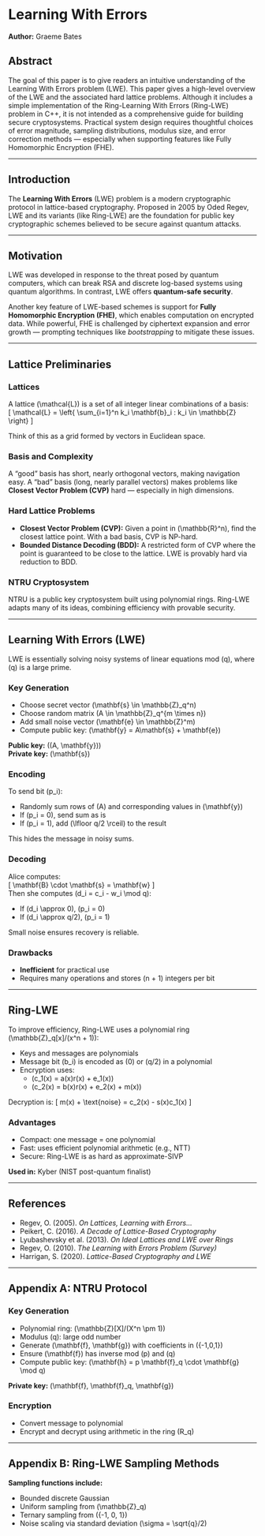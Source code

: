 # Learning With Errors  
**Author:** Graeme Bates  

## Abstract  
The goal of this paper is to give readers an intuitive understanding of the Learning With Errors problem (LWE). This paper gives a high-level overview of the LWE and the associated hard lattice problems. Although it includes a simple implementation of the Ring-Learning With Errors (Ring-LWE) problem in C++, it is not intended as a comprehensive guide for building secure cryptosystems. Practical system design requires thoughtful choices of error magnitude, sampling distributions, modulus size, and error correction methods — especially when supporting features like Fully Homomorphic Encryption (FHE).

---

## Introduction  
The **Learning With Errors** (LWE) problem is a modern cryptographic protocol in lattice-based cryptography. Proposed in 2005 by Oded Regev, LWE and its variants (like Ring-LWE) are the foundation for public key cryptographic schemes believed to be secure against quantum attacks.

---

## Motivation  
LWE was developed in response to the threat posed by quantum computers, which can break RSA and discrete log-based systems using quantum algorithms. In contrast, LWE offers **quantum-safe security**.

Another key feature of LWE-based schemes is support for **Fully Homomorphic Encryption (FHE)**, which enables computation on encrypted data. While powerful, FHE is challenged by ciphertext expansion and error growth — prompting techniques like *bootstrapping* to mitigate these issues.

---

## Lattice Preliminaries  

### Lattices  
A lattice \(\mathcal{L}\) is a set of all integer linear combinations of a basis:  
\[
\mathcal{L} = \left\{ \sum_{i=1}^n k_i \mathbf{b}_i : k_i \in \mathbb{Z} \right\}
\]

Think of this as a grid formed by vectors in Euclidean space.

### Basis and Complexity  
A “good” basis has short, nearly orthogonal vectors, making navigation easy. A “bad” basis (long, nearly parallel vectors) makes problems like **Closest Vector Problem (CVP)** hard — especially in high dimensions.

### Hard Lattice Problems  

- **Closest Vector Problem (CVP):** Given a point in \(\mathbb{R}^n\), find the closest lattice point. With a bad basis, CVP is NP-hard.
- **Bounded Distance Decoding (BDD):** A restricted form of CVP where the point is guaranteed to be close to the lattice. LWE is provably hard via reduction to BDD.

### NTRU Cryptosystem  
NTRU is a public key cryptosystem built using polynomial rings. Ring-LWE adapts many of its ideas, combining efficiency with provable security.

---

## Learning With Errors (LWE)  

LWE is essentially solving noisy systems of linear equations mod \(q\), where \(q\) is a large prime.

### Key Generation  

- Choose secret vector \(\mathbf{s} \in \mathbb{Z}_q^n\)  
- Choose random matrix \(A \in \mathbb{Z}_q^{m \times n}\)  
- Add small noise vector \(\mathbf{e} \in \mathbb{Z}^m\)  
- Compute public key: \(\mathbf{y} = A\mathbf{s} + \mathbf{e}\)

**Public key:** \((A, \mathbf{y})\)  
**Private key:** \(\mathbf{s}\)

### Encoding  

To send bit \(p_i\):
- Randomly sum rows of \(A\) and corresponding values in \(\mathbf{y}\)
- If \(p_i = 0\), send sum as is  
- If \(p_i = 1\), add \(\lfloor q/2 \rceil\) to the result

This hides the message in noisy sums.

### Decoding  

Alice computes:  
\[
\mathbf{B} \cdot \mathbf{s} = \mathbf{w}
\]  
Then she computes \(d_i = c_i - w_i \mod q\):

- If \(d_i \approx 0\), \(p_i = 0\)  
- If \(d_i \approx q/2\), \(p_i = 1\)

Small noise ensures recovery is reliable.

### Drawbacks  

- **Inefficient** for practical use  
- Requires many operations and stores \(n + 1\) integers per bit  

---

## Ring-LWE  

To improve efficiency, Ring-LWE uses a polynomial ring \(\mathbb{Z}_q[x]/(x^n + 1)\):

- Keys and messages are polynomials  
- Message bit \(b_i\) is encoded as \(0\) or \(q/2\) in a polynomial  
- Encryption uses:
  - \(c_1(x) = a(x)r(x) + e_1(x)\)  
  - \(c_2(x) = b(x)r(x) + e_2(x) + m(x)\)  

Decryption is:
\[
m(x) + \text{noise} = c_2(x) - s(x)c_1(x)
\]

### Advantages  

- Compact: one message = one polynomial  
- Fast: uses efficient polynomial arithmetic (e.g., NTT)  
- Secure: Ring-LWE is as hard as approximate-SIVP  

**Used in:** Kyber (NIST post-quantum finalist)

---

## References  

- Regev, O. (2005). *On Lattices, Learning with Errors...*  
- Peikert, C. (2016). *A Decade of Lattice-Based Cryptography*  
- Lyubashevsky et al. (2013). *On Ideal Lattices and LWE over Rings*  
- Regev, O. (2010). *The Learning with Errors Problem (Survey)*  
- Harrigan, S. (2020). *Lattice-Based Cryptography and LWE*

---

## Appendix A: NTRU Protocol  

### Key Generation  

- Polynomial ring: \(\mathbb{Z}[X]/(X^n \pm 1)\)  
- Modulus \(q\): large odd number  
- Generate \(\mathbf{f}, \mathbf{g}\) with coefficients in \(\{-1,0,1\}\)  
- Ensure \(\mathbf{f}\) has inverse mod \(p\) and \(q\)  
- Compute public key: \(\mathbf{h} = p \mathbf{f}_q \cdot \mathbf{g} \mod q\)

**Private key:** \(\mathbf{f}, \mathbf{f}_q, \mathbf{g}\)

### Encryption  

- Convert message to polynomial  
- Encrypt and decrypt using arithmetic in the ring \(R_q\)

---

## Appendix B: Ring-LWE Sampling Methods  

**Sampling functions include:**
- Bounded discrete Gaussian  
- Uniform sampling from \(\mathbb{Z}_q\)  
- Ternary sampling from \(\{-1, 0, 1\}\)  
- Noise scaling via standard deviation \(\sigma = \sqrt{q}/2\)
